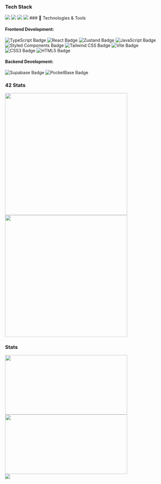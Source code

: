 ### Tech Stack
<p>
  <img src="https://img.shields.io/badge/C-A8B9CC?style=flat-square&logo=C&logoColor=white"/>
  <img src="https://img.shields.io/badge/React-61DAFB?style=flat-square&logo=react&logoColor=white"/>
  <img src="https://img.shields.io/badge/Git-E34F26?style=flat-square&logo=git&logoColor=white"/>
  <img src="https://img.shields.io/badge/Javascript-F7DF1E?style=flat-square&logo=javascript&logoColor=black"/>
### 🚀 Technologies & Tools

#### Frontend Development:
![TypeScript Badge](https://img.shields.io/badge/TypeScript-3178C6?style=flat-square&logo=TypeScript&logoColor=white)
![React Badge](https://img.shields.io/badge/React-61DAFB?style=flat-square&logo=React&logoColor=white)
![Zustand Badge](https://img.shields.io/badge/🐻Zustand-000?style=flat-square&logoColor=white)
![JavaScript Badge](https://img.shields.io/badge/JavaScript-F7DF1E?style=flat-square&logo=JavaScript&logoColor=white)
![Styled Components Badge](https://img.shields.io/badge/StyledComponents-DB7093?style=flat-square&logo=StyledComponents&logoColor=white)
![Tailwind CSS Badge](https://img.shields.io/badge/TailwindCSS-06B6D4?style=flat-square&logo=TailwindCSS&logoColor=white)
![Vite Badge](https://img.shields.io/badge/Vite-646CFF?style=flat-square&logo=Vite&logoColor=white)
![CSS3 Badge](https://img.shields.io/badge/css-1572B6?style=flat-square&logo=css3&logoColor=white)
![HTML5 Badge](https://img.shields.io/badge/HTML-E34F26?style=flat-square&logo=HTML5&logoColor=white)

#### Backend Development:
![Supabase Badge](https://img.shields.io/badge/Supabase-3FCF8E?style=flat-square&logo=Supabase&logoColor=white)
![PocketBase Badge](https://img.shields.io/badge/PocketBase-B8DBE4?style=flat-square&logo=PocketBase&logoColor=white)

</p>

### 42 Stats
<p align="left" style="margin: 0; padding: 0;">
  <img src="https://badge42.coday.fr/api/v2/clsx4chzw823401p4dwbfo4wt/stats?cursusId=9&coalitionId=piscine" width="400px">
  <br>
  <img src="https://badge42.coday.fr/api/v2/clsx4chzw823401p4dwbfo4wt/stats?cursusId=21&coalitionId=457" width="400px">
</p>

### Stats
<p align="left" style="margin: 0; padding: 0;">
  <img src="https://github-readme-stats.vercel.app/api?username=bigCoDult&show_icons=true&count_private=true&theme=dark&line_height=35" height="195px" width="400px" style="margin: 0; padding: 0;" />
  <br>
  <img src="https://github-readme-stats.vercel.app/api/top-langs/?username=bigCoDult&show_icons=true&layout=compact&theme=dark" height="195px" width="400px" style="margin: 0; padding: 0;" />
</p>

<p align="left" style="margin: 0; padding: 0;">
  <img src="https://hits.seeyoufarm.com/api/count/incr/badge.svg?url=https%3A%2F%2Fgithub.com%2FbigCoDult%2Fhit-counter&count_bg=%2379C83D&title_bg=%23555555&icon=&icon_color=%23E7E7E7&title=hits&edge_flat=false" />
</p>
